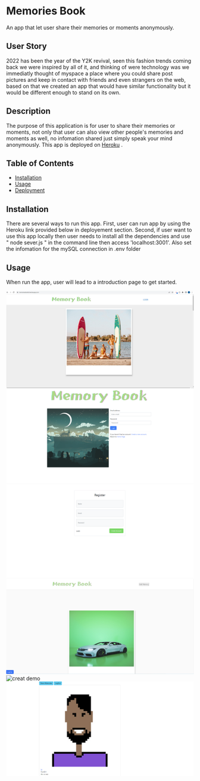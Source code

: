 # Memories Book


An app that let user share their memories or moments anonymously.

## User Story

2022 has been the year of the Y2K revival, seen this fashion trends coming back we were inspired by all of it, and thinking of were technology was we immediatly thought of myspace a place where you could share post pictures and keep in contact with friends and even strangers on the web, based on that we created an app that would have similar functionality but it would be different enough to stand on its own.

## Description

The purpose of this application is for user to share their memories or moments, not only that user can also view other people's memories and moments as well, no infomation shared just simply speak your mind anonymously. This app is deployed on [Heroku](https://memoriesbookk.herokuapp.com/) .

## Table of Contents

* [Installation](#installation)
* [Usage](#usage)
* [Deployment](#deployment)


## Installation
 There are several ways to run this app. First, user can run app by using the Heroku link provided below in deployement section. Second, if user want to use this app locally then user needs to install all the dependencies and use " node sever.js " in the command line then access 
 'localhost:3001'. Also set the infomation for the mySQL connection in .env folder
 

## Usage 

When run the app, user will lead to a introduction page to get started.


![landing page demo](./mock/mock.jpg)
![login demo](./mock/login.png)
![register demo](./mock/register.png)
![home demo](./mock/home.png)
![creat demo](./mock/creat.png)
![posts demo](./mock/posts.png)


